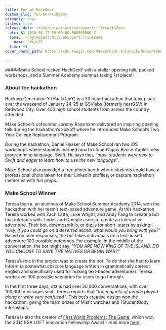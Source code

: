 ```yaml
---
title: Fun at HackGenY
custom_slug: fun-at-hackgeny
category: news
listed: true
release_date: !ruby/object:ActiveSupport::TimeWithZone
  utc: &1 2015-02-17 00:00:00.000000000 Z
  zone: !ruby/object:ActiveSupport::TimeZone
    name: Etc/UTC
  time: *1
cover_photo_path: https://cdn.rawgit.com/MakeSchool-Tutorials/News/9bbee5c965466fb0ebb592f294144102c3fd5a9d//f252efd8-b964-4a22-b90a-ca25048490c5/cover_photo.jpeg

---
```

#####Make School rocked HackGenY with a stellar opening talk, packed workshops, and a Summer Academy alumnus taking 1st place!! 

### About the hackathon
Hacking Generation Y (HackGenY) is a 30 hour hackathon that took place over the weekend of January 24-25 at GSVlabs (formerly nestGSV) in Redwood City. Over 400 high school students from across the country attended.

Make School’s cofounder Jeremy Rossmann delivered an inspiring opening talk during the hackathon’s kickoff where he introduced Make School’s Two Year College Replacement Program.

During the hackathon, Daniel Haaser of Make School ran two iOS workshops where students learned how to clone Flappy Bird in Apple’s new programming language, Swift. He says that, *“most students were new to Swift and eager to learn how to use the new language”*.

Make School also provided a free photo booth where students could have a professional photo taken for their LinkedIn profiles, or capture hackathon memories with fun props.

### Make School Winner
Teresa Ibarra, an alumnus of Make School Summer Academy 2014, won the hackathon with her team’s text-based adventure game. At this hackathon, Teresa worked with Zach Latta, Luke Wright,  and Andy Fang to create a bot that interacts with Tinder and Omegle users to create an interactive adventure. Their bot, downtozork.js, or dtz.js for short, starts by asking: *“Hey, if you could go on a deserted island, what would you bring with you?"* Based on user responses, the bot takes individuals on a text-based adventure 100 possible outcomes. For example, in the middle of the conversation, the bot might say, *"YOU ARE NOW KING OF THE ISLAND. DO YOU CHOOSE TO SAVE THE NATIVES OR BEGIN WAR?"*

Teresa’s role in the project was to create the bot. To do that she had to learn Inform (a somewhat obscure language written in grammatically correct english and specifically used for making text-based adventures). Teresa wrote over 100 possible scenarios for users to go through.

In the first three days, dtz.js had over 20,000 conversations, with over 100,000 messages sent. Teresa reports that *“the majority of people played along or were very confused”*. This bot’s creative design won the hackathon, giving the team prizes of Misfit watches and 1StudentBody internships. 

Teresa is also the creator of [First World Problems: The Game](https://itunes.apple.com/us/app/first-world-problems-the-game/id912155298?mt=8), which won the 2014 ESA LOFT Innovation Fellowship Award - read more [here](https://www.makeschool.com/news/alumnus-spotlight)

